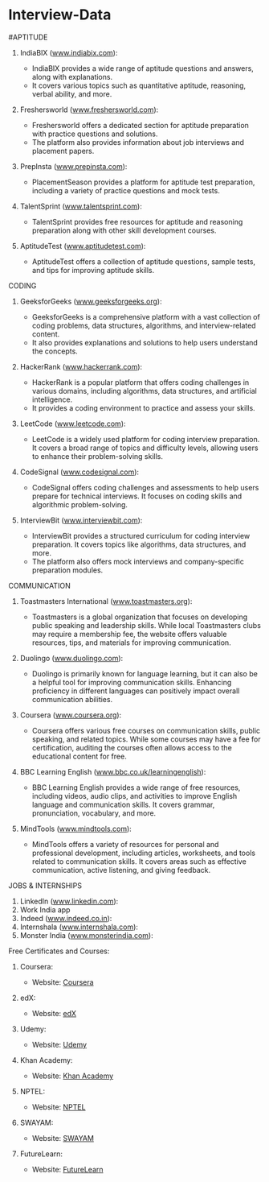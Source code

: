 # Interview-Data

#APTITUDE

1. IndiaBIX (www.indiabix.com):
   - IndiaBIX provides a wide range of aptitude questions and answers, along with explanations.
   - It covers various topics such as quantitative aptitude, reasoning, verbal ability, and more.

2. Freshersworld (www.freshersworld.com):
   - Freshersworld offers a dedicated section for aptitude preparation with practice questions and solutions.
   - The platform also provides information about job interviews and placement papers.

3. PrepInsta (www.prepinsta.com):
   - PlacementSeason provides a platform for aptitude test preparation, including a variety of practice questions and mock tests.

4. TalentSprint (www.talentsprint.com):
   - TalentSprint provides free resources for aptitude and reasoning preparation along with other skill development courses.

5. AptitudeTest (www.aptitudetest.com):
   - AptitudeTest offers a collection of aptitude questions, sample tests, and tips for improving aptitude skills.

CODING

1. GeeksforGeeks (www.geeksforgeeks.org):
   - GeeksforGeeks is a comprehensive platform with a vast collection of coding problems, data structures, algorithms, and interview-related content.
   - It also provides explanations and solutions to help users understand the concepts.

2. HackerRank (www.hackerrank.com):
   - HackerRank is a popular platform that offers coding challenges in various domains, including algorithms, data structures, and artificial intelligence.
   - It provides a coding environment to practice and assess your skills.

3. LeetCode (www.leetcode.com):
   - LeetCode is a widely used platform for coding interview preparation. It covers a broad range of topics and difficulty levels, allowing users to enhance their problem-solving skills.

4. CodeSignal (www.codesignal.com):
   - CodeSignal offers coding challenges and assessments to help users prepare for technical interviews. It focuses on coding skills and algorithmic problem-solving.

5. InterviewBit (www.interviewbit.com):
   - InterviewBit provides a structured curriculum for coding interview preparation. It covers topics like algorithms, data structures, and more.
   - The platform also offers mock interviews and company-specific preparation modules.

COMMUNICATION

1. Toastmasters International (www.toastmasters.org):
   - Toastmasters is a global organization that focuses on developing public speaking and leadership skills. While local Toastmasters clubs may require a membership fee, the website offers valuable resources, tips, and materials for improving communication.

2. Duolingo (www.duolingo.com):
   - Duolingo is primarily known for language learning, but it can also be a helpful tool for improving communication skills. Enhancing proficiency in different languages can positively impact overall communication abilities.

3. Coursera (www.coursera.org):
   - Coursera offers various free courses on communication skills, public speaking, and related topics. While some courses may have a fee for certification, auditing the courses often allows access to the educational content for free.

4. BBC Learning English (www.bbc.co.uk/learningenglish):
   - BBC Learning English provides a wide range of free resources, including videos, audio clips, and activities to improve English language and communication skills. It covers grammar, pronunciation, vocabulary, and more.

5. MindTools (www.mindtools.com):
   - MindTools offers a variety of resources for personal and professional development, including articles, worksheets, and tools related to communication skills. It covers areas such as effective communication, active listening, and giving feedback.

JOBS & INTERNSHIPS

1. LinkedIn (www.linkedin.com):
2. Work India app
3. Indeed (www.indeed.co.in):
4. Internshala (www.internshala.com):
5. Monster India (www.monsterindia.com):

Free Certificates and Courses:

1. Coursera:
   - Website: [Coursera](https://www.coursera.org/)

2. edX:
   - Website: [edX](https://www.edx.org/)

3. Udemy:
   - Website: [Udemy](https://www.udemy.com/)

4. Khan Academy:
   - Website: [Khan Academy](https://www.khanacademy.org/)

5. NPTEL:
   - Website: [NPTEL](https://nptel.ac.in/)

6. SWAYAM:
   - Website: [SWAYAM](https://swayam.gov.in/)

7. FutureLearn:
   - Website: [FutureLearn](https://www.futurelearn.com/)










